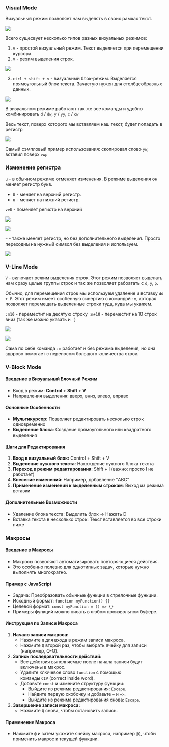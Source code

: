 
### Visual Mode

Визуальный режим позволяет нам выделять в своих рамках текст.

![](../_png/Pasted%20image%2020240915182231.png)

Всего сущесвует несколько типов разных визуальных режимов:

1. `v` - простой визуальный режим. Текст выделяется при перемещении курсора.
2. `V` - реэим выделения строк.

![](_png/Pasted%20image%2020240918200418.png)

3. `ctrl + shift + v` - визуальный блок-режим. Выделяется прямоугольный блок текста. Зачастую нужен для столбцеобразных данных.

![](_png/Pasted%20image%2020240918200848.png)

В визуальном режиме работают так же все команды и удобно комбинировать `d` / `dw`, `y` / `yy`, `c` / `cw`

Весь текст, поверх которого мы вставляем наш текст, будет попадать в регистр

![](_png/Pasted%20image%2020240918200710.png)

Самый сэмпловый пример использования: скопировал слово `yw`, вставил поверх `vwp`

### Изменение регистра

`u` - в обычном режиме отменяет изменения. В режиме выделения он меняет регистр букв.

- `U` - меняет на верхний регистр.
- `u` - меняет на нижний регистр.

`veU` - поменяет регистр на верхний

![](_png/Pasted%20image%2020240918202826.png)

![](_png/Pasted%20image%2020240918202821.png)

`~` - также меняет регистр, но без дополнительного выделения. Просто переходим на нужный символ без выделения и используем.

![](_png/Pasted%20image%2020240918203235.png)

### V-Line Mode

`V` - включает режим выделения строк. Этот режим позволяет выделать нам сразу целые группы строк и так же позволяет рабоатать с `d`, `y`, `p`. 

Обычно, для перемещения строк мы используем удаление и вставку `dd + P`. Этот режим имеет особенную синергию с командой `:m`, которая позволяет перемещать выделенные строки туда, куда мы укажем.

`:m10` - переместит на десятую строку
`:m+10` - переместит на 10 строк вниз (так же можно указать и `-`)

![](_png/Pasted%20image%2020240918204231.png)

![](_png/Pasted%20image%2020240918204226.png)

Сама по себе команда `:m` работает и без режима выделения, но она здорово помогает с переносом большого количества строк.

### V-Block Mode

#### Введение в Визуальный Блочный Режим

- Вход в режим: **Control + Shift + V**
- Направления выделения: вверх, вниз, влево, вправо

#### Основные Особенности

- **Мультикурсор**: Позволяет редактировать несколько строк одновременно
- **Выделение блока**: Создание прямоугольного или квадратного выделения

#### Шаги для Редактирования

1. **Вход в визуальный блок:** Control + Shift + V
2. **Выделение нужного текста**: Нахождение нужного блока текста
3. **Переход в режим редактирования**: Shift + I (важно: просто I не работает)
4. **Внесение изменений**: Например, добавление "ABC"
5. **Применение изменений к выделенным строкам**: Выход из режима вставки

#### Дополнительные Возможности

- Удаление блока текста: Выделить блок → Нажать D
- Вставка текста в несколько строк: Текст вставляется во все строки ниже

### Макросы

#### Введение в Макросы

- Макросы позволяют автоматизировать повторяющиеся действия.
- Это особенно полезно для однотипных задач, которые нужно выполнять многократно.

#### Пример с JavaScript

- Задача: Преобразовать обычные функции в стрелочные функции.
- Исходный формат: `function myFunction() {}`
- Целевой формат: `const myFunction = () => {}`
- Примеры функций можно писать в любом произвольном буфере.

#### Инструкция по Записи Макроса

1. **Начало записи макроса:**
    - Нажмите `Q` для входа в режим записи макроса.
    - Нажмите `Q` второй раз, чтобы выбрать ячейку для записи (например, Q-Q).
2. **Запись последовательности действий:**
    - Все действия выполняемые после начала записи будут включены в макрос.
    - Удалите ключевое слово `function` с помощью команды `CIV` (correct inside word).
    - Добавьте `const` и измените структуру функции:
        - Выйдите из режима редактирования: `Escape`.
        - Найдите первую скобочку и добавьте `=` и `=>`.
        - Выйдите из режима редактирования снова: `Escape`.
3. **Завершение записи макроса:**
    - Нажмите `Q` снова, чтобы остановить запись.

#### Применение Макроса

- Нажмите `@` и затем укажите ячейку макроса, например `@Q`, чтобы применить макрос к текущей функции.